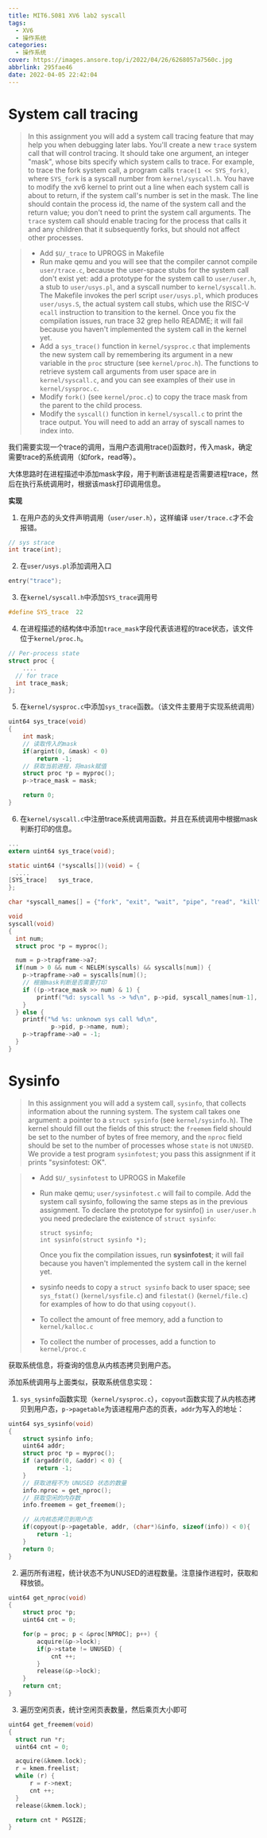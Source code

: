 ```yaml
---
title: MIT6.S081 XV6 lab2 syscall
tags:
  - XV6
  - 操作系统
categories:
  - 操作系统
cover: https://images.ansore.top/i/2022/04/26/6268057a7560c.jpg
abbrlink: 295fae46
date: 2022-04-05 22:42:04
---
```


# System call tracing

> In this assignment you will add a system call tracing feature that may help you when debugging later labs. You'll create a new `trace` system call that will control tracing. It should take one argument, an integer "mask", whose bits specify which system calls to trace. For example, to trace the fork system call, a program calls `trace(1 << SYS_fork)`, where `SYS_fork` is a syscall number from `kernel/syscall.h`. You have to modify the xv6 kernel to print out a line when each system call is about to return, if the system call's number is set in the mask. The line should contain the process id, the name of the system call and the return value; you don't need to print the system call arguments. The `trace` system call should enable tracing for the process that calls it and any children that it subsequently forks, but should not affect other processes.

> - Add `$U/_trace` to UPROGS in Makefile
> - Run make qemu and you will see that the compiler cannot compile `user/trace.c`, because the user-space stubs for the system call don't exist yet: add a prototype for the system call to `user/user.h`, a stub to `user/usys.pl`, and a syscall number to `kernel/syscall.h`. The Makefile invokes the perl script `user/usys.pl`, which produces `user/usys.S`, the actual system call stubs, which use the RISC-V `ecall` instruction to transition to the kernel. Once you fix the compilation issues, run trace 32 grep hello README; it will fail because you haven't implemented the system call in the kernel yet.
> - Add a `sys_trace()` function in `kernel/sysproc.c` that implements the new system call by remembering its argument in a new variable in the `proc` structure (see `kernel/proc.h`). The functions to retrieve system call arguments from user space are in `kernel/syscall.c`, and you can see examples of their use in `kernel/sysproc.c`.
> - Modify `fork()` (see `kernel/proc.c`) to copy the trace mask from the parent to the child process.
> - Modify the `syscall()` function in `kernel/syscall.c` to print the trace output. You will need to add an array of syscall names to index into.

我们需要实现一个trace的调用，当用户态调用trace()函数时，传入mask，确定需要trace的系统调用（如fork，read等）。

大体思路时在进程描述中添加mask字段，用于判断该进程是否需要进程trace，然后在执行系统调用时，根据该mask打印调用信息。

**实现**

1. 在用户态的头文件声明调用（`user/user.h`），这样编译 `user/trace.c`才不会报错。

```c
// sys strace
int trace(int);
```

2. 在`user/usys.pl`添加调用入口

```c
entry("trace");
```

3. 在`kernel/syscall.h`中添加`SYS_trace`调用号

```c
#define SYS_trace  22
```

4. 在进程描述的结构体中添加`trace_mask`字段代表该进程的trace状态，该文件位于`kernel/proc.h`。

```c
// Per-process state
struct proc {
    ....
  // for trace
  int trace_mask;
};
```

5. 在`kernel/sysproc.c`中添加`sys_trace`函数。（该文件主要用于实现系统调用）

```c
uint64 sys_trace(void)
{
    int mask;
    // 读取传入的mask
    if(argint(0, &mask) < 0)
        return -1;
    // 获取当前进程，将mask赋值
    struct proc *p = myproc();
    p->trace_mask = mask;

    return 0;
}
```

6. 在`kernel/syscall.c`中注册trace系统调用函数。并且在系统调用中根据mask判断打印的信息。

```c
...
extern uint64 sys_trace(void);

static uint64 (*syscalls[])(void) = {
  ....
[SYS_trace]   sys_trace,
};

char *syscall_names[] = {"fork", "exit", "wait", "pipe", "read", "kill", "exec", "fstat", "chdir", "dup", "getpid", "sbrk", "sleep", "uptime", "open", "write", "mknod", "unlink", "link", "mkdir", "close", "trace"};

void
syscall(void)
{
  int num;
  struct proc *p = myproc();

  num = p->trapframe->a7;
  if(num > 0 && num < NELEM(syscalls) && syscalls[num]) {
    p->trapframe->a0 = syscalls[num]();
    // 根据mask判断是否需要打印
    if ((p->trace_mask >> num) & 1) {
        printf("%d: syscall %s -> %d\n", p->pid, syscall_names[num-1], p->trapframe->a0);
    }
  } else {
    printf("%d %s: unknown sys call %d\n",
            p->pid, p->name, num);
    p->trapframe->a0 = -1;
  }
}
```



# Sysinfo

> In this assignment you will add a system call, `sysinfo`, that collects information about the running system. The system call takes one argument: a pointer to a `struct sysinfo` (see `kernel/sysinfo.h`). The kernel should fill out the fields of this struct: the `freemem` field should be set to the number of bytes of free memory, and the `nproc` field should be set to the number of processes whose `state` is not `UNUSED`. We provide a test program `sysinfotest`; you pass this assignment if it prints "sysinfotest: OK".

> - Add `$U/_sysinfotest` to UPROGS in Makefile
>
> - Run make qemu; `user/sysinfotest.c` will fail to compile. Add the system call sysinfo, following the same steps as in the previous assignment. To declare the prototype for sysinfo() `in user/user.h` you need predeclare the existence of `struct sysinfo`:
>
>   ```
>   struct sysinfo; 
>   int sysinfo(struct sysinfo *);
>   ```
>
>   Once you fix the compilation issues, run **sysinfotest**; it will fail because you haven't implemented the system call in the kernel yet.
>
> - sysinfo needs to copy a `struct sysinfo` back to user space; see `sys_fstat()` (`kernel/sysfile.c`) and `filestat()` (`kernel/file.c`) for examples of how to do that using `copyout()`.
>
> - To collect the amount of free memory, add a function to `kernel/kalloc.c`
>
> - To collect the number of processes, add a function to `kernel/proc.c`

获取系统信息，将查询的信息从内核态拷贝到用户态。

添加系统调用与上面类似，获取系统信息实现：

1. `sys_sysinfo`函数实现（`kernel/sysproc.c`），`copyout`函数实现了从内核态拷贝到用户态，`p->pagetable`为该进程用户态的页表，`addr`为写入的地址：

```c
uint64 sys_sysinfo(void)
{
    struct sysinfo info;
    uint64 addr;
    struct proc *p = myproc();
    if (argaddr(0, &addr) < 0) {
        return -1;
    }
    // 获取进程不为 UNUSED 状态的数量
    info.nproc = get_nproc();
    // 获取空闲的内存数
    info.freemem = get_freemem();

    // 从内核态拷贝到用户态
    if(copyout(p->pagetable, addr, (char*)&info, sizeof(info)) < 0){
        return -1;
    }
    return 0;
}
```

2. 遍历所有进程，统计状态不为UNUSED的进程数量。注意操作进程时，获取和释放锁。

```c
uint64 get_nproc(void)
{
    struct proc *p;
    uint64 cnt = 0;

    for(p = proc; p < &proc[NPROC]; p++) {
        acquire(&p->lock);
        if(p->state != UNUSED) {
            cnt ++;
        }
        release(&p->lock);
    }
    return cnt;
}
```

3. 遍历空闲页表，统计空闲页表数量，然后乘页大小即可

```c
uint64 get_freemem(void)
{
  struct run *r;
  uint64 cnt = 0;

  acquire(&kmem.lock);
  r = kmem.freelist;
  while (r) {
      r = r->next;
      cnt ++;
  }
  release(&kmem.lock);

  return cnt * PGSIZE;
}
```

